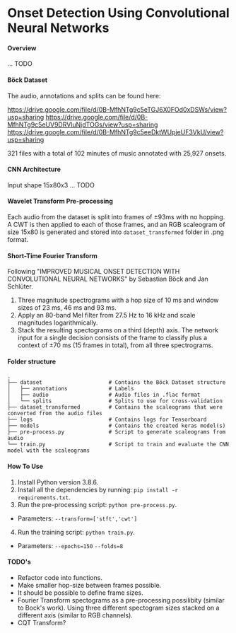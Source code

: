 # Onset Detection Using Convolutional Neural Networks
#### Overview
... TODO

#### Böck Dataset
The audio, annotations and splits can be found here:

https://drive.google.com/file/d/0B-MfhNTg9c5eTGJ6X0FOd0xDSWs/view?usp=sharing
https://drive.google.com/file/d/0B-MfhNTg9c5eUV9DRVluNjdTOGs/view?usp=sharing
https://drive.google.com/file/d/0B-MfhNTg9c5eeDktWUpjeUF3VkU/view?usp=sharing

321 files with a total of 102 minutes of music annotated with 25,927 onsets.
#### CNN Architecture
Input shape 15x80x3
... TODO

#### Wavelet Transform Pre-processing
Each audio from the dataset is split into frames of ±93ms with no hopping.
A CWT is then applied to each of those frames, and an RGB scaleogram of size 15x80 is generated and stored into `dataset_transformed` folder in .png format.

#### Short-Time Fourier Transform
Following "IMPROVED MUSICAL ONSET DETECTION WITH CONVOLUTIONAL NEURAL NETWORKS" by Sebastian Böck and Jan Schlüter.
1) Three magnitude spectrograms with a hop size of 10 ms and window sizes of 23 ms, 46 ms and 93 ms.
2) Apply an 80-band Mel filter from 27.5 Hz to 16 kHz and scale magnitudes logarithmically.
3) Stack the resulting spectograms on a third (depth) axis.
The network input for a single decision consists of the frame to classify plus a context of ±70 ms (15 frames in total), from all three spectrograms.

#### Folder structure
    .
    ├── dataset                     # Contains the Böck Dataset structure
    │   ├── annotations             # Labels
    │   ├── audio                   # Audio files in .flac format
    │   └── splits                  # Splits to use for cross-validation
    ├── dataset_transformed         # Contains the scaleograms that were converted from the audio files
    ├── logs                        # Contains logs for Tensorboard
    ├── models                      # Contains the created keras model(s)
    ├── pre-process.py              # Script to generate scaleograms from audio
    └── train.py                    # Script to train and evaluate the CNN model with the scaleograms

#### How To Use
1) Install Python version 3.8.6.
2) Install all the dependencies by running: `pip install -r requirements.txt`.
3) Run the pre-processing script: `python pre-process.py`.
- Parameters: `--transform=['stft','cwt']`
4) Run the training script: `python train.py`.
- Parameters: `--epochs=150` `--folds=8`

#### TODO's
- Refactor code into functions.
- Make smaller hop-size between frames possible.
- It should be possible to define frame sizes.
- Fourier Transform spectograms as a pre-processing possilibity (similar to Bock's work).
    Using three different spectogram sizes stacked on a different axis (similar to RGB channels).
- CQT Transform?
